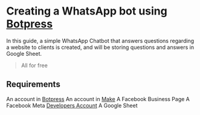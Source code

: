 # Creating a WhatsApp bot using [Botpress](https://botpress.com/)

In this guide, a simple WhatsApp Chatbot that answers questions regarding a website to clients is created, and will be storing questions and answers in Google Sheet.

> All for free

## Requirements
An account in [Botpress](https://botpress.com/)
An account in [Make](https://www.make.com/en)
A Facebook Business Page
A Facebook Meta [Developers Account](https://developers.facebook.com/)
A Google Sheet
